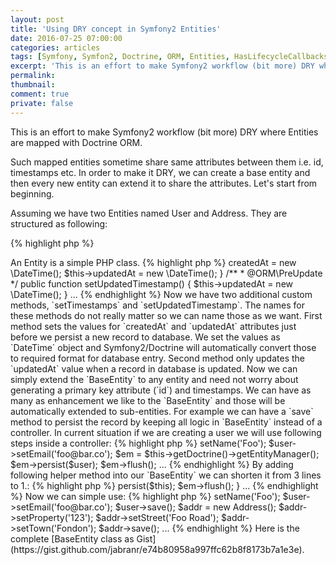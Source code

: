 ```yaml
---
layout: post
title: 'Using DRY concept in Symfony2 Entities'
date: 2016-07-25 07:00:00
categories: articles
tags: [Symfony, Symfon2, Doctrine, ORM, Entities, HasLifecycleCallbacks]
excerpt: 'This is an effort to make Symfony2 workflow (bit more) DRY where Entities are mapped with Doctrine ORM.'
permalink:
thumbnail:
comment: true
private: false
---
```


<p class="lead">This is an effort to make Symfony2 workflow (bit more) DRY where Entities are mapped with Doctrine ORM.</p>

Such mapped entities sometime share same attributes between them i.e. id, timestamps etc. In order to make it DRY, we can create a base entity and then every new entity can extend it to share the attributes. Let's start from beginning.

Assuming we have two Entities named User and Address. They are structured as following:

{% highlight php %}
<?php namespace Foo\Bar\Entity;
  
  use Doctrine\ORM\Mapping as ORM;
  
  /**
   * @ORM\Entity
   * @ORM\Table(name="app_user")
   */
  class User {
    
    /**
     * @ORM\Column(name="id", type="integer")
     * @ORM\Id
     * @ORM\GeneratedValue(strategy="AUTO")
     */
    private $id;
    
    /**
     * @ORM\Column(name="name", type="string", length=255)
     */
    private $name;
    
    /**
     * @ORM\Column(name="email", type="string", length=255)
     */
    private $email;
        
    /**
     * @ORM\Column(name="createdAt", type="datetime")
     */
    private $createdAt;
    
    /**
     * @ORM\Column(name="updatedAt", type="datetime")
     */
    private $updatedAt;

    ...
    // getter setters
  }
{% endhighlight %}

> An Entity is a simple PHP class.

{% highlight php %}
<?php namespace Foo\Bar\Entity;
  
  use Doctrine\ORM\Mapping as ORM;
  
  /**
   * @ORM\Entity
   * @ORM\Table(name="app_address")
   */
  class Address {
    
    /**
     * @ORM\Column(name="id", type="integer")
     * @ORM\Id
     * @ORM\GeneratedValue(strategy="AUTO")
     */
    private $id;
    
    /**
     * @ORM\Column(name="property", type="string", length=255)
     */
    private $property;
    
    /**
     * @ORM\Column(name="street", type="string", length=255)
     */
    private $street;
        
    /**
     * @ORM\Column(name="town", type="string", length=255)
     */
    private $town;
        
    /**
     * @ORM\Column(name="createdAt", type="datetime")
     */
    private $createdAt;
    
    /**
     * @ORM\Column(name="updatedAt", type="datetime")
     */
    private $updatedAt;

    ...
    // getter setters
  }
{% endhighlight %}

As you can see that we have `id`, `createdAt` and `updatedAt` attributes that are being shared in both entities. To implement a DRY concept here we need a new base entity which can have the shared attributes and can be extended by any other entities. 

Let's create a base entity by moving the shared values to a new Entity called `BaseEntity`.

{% highlight php %}
<?php namespace Foo\Bar\Entity;

use Doctrine\ORM\Mapping as ORM;

/**
 * @ORM\MappedSuperclass
 */
class BaseEntity {

    /**
     * @ORM\Id
     * @ORM\Column(name="id", type="integer")
     * @ORM\GeneratedValue(strategy="AUTO")
     */
    private $id;

    /**
     * @ORM\Column(name="created_at", type="datetime")
     */
    private $createdAt;

    /**
     * @ORM\Column(name="updated_at", type="datetime")
     */
    private $updatedAt;
    
    ...
    // getters setters
{% endhighlight %}

Note a new annotation `@ORM\MappedSuperclass` at top of the `BaseEntity` that makes sure that attributes in this entity are properly extended into those extending it. Now we can remove these attributes from `User` and `Address` entities and extend the `BaseEntity` class into these. Our entities are already started to look cleaner.

{% highlight php %}
<?php namespace Foo\Bar\Entity;
  
  use Doctrine\ORM\Mapping as ORM;
  
  /**
   * @ORM\Entity
   * @ORM\Table(name="app_user")
   */
  class User extends BaseEntity {
    
    /**
     * @ORM\Column(name="name", type="string", length=255)
     */
    private $name;
    
    /**
     * @ORM\Column(name="email", type="string", length=255)
     */
    private $email;

    ...
    // getter setters
  }
{% endhighlight %}

{% highlight php %}
<?php namespace Foo\Bar\Entity;
  
  use Doctrine\ORM\Mapping as ORM;
  
  /**
   * @ORM\Entity
   * @ORM\Table(name="app_address")
   */
  class Address extends BaseEntity {
    
    /**
     * @ORM\Column(name="property", type="string", length=255)
     */
    private $property;
    
    /**
     * @ORM\Column(name="street", type="string", length=255)
     */
    private $street;
        
    /**
     * @ORM\Column(name="town", type="string", length=255)
     */
    private $town;

    ...
    // getter setters
  }
{% endhighlight %}

Now since we have some shared attributes in one entity, we can add further enhancements to it as required. Let's make sure that both timestamps `createdAt` and `updatedAt` are properly and automatically set before we persist or update the records to our database. For that we will use `@ORM\PrePersist` and `@ORM\PreUpdate` annotations in custom methods. We also need an additional annotation `@ORM\HasLifecycleCallbacks` at class root.

{% highlight php %}
<?php namespace Foo\Bar\Entity;

use Doctrine\ORM\Mapping as ORM;

/**
 * @ORM\HasLifecycleCallbacks
 * @ORM\MappedSuperclass
 */
class BaseEntity {
    ...

    /**
     * @ORM\PrePersist
     */
    public function setTimestamps() {
      $this->createdAt = new \DateTime();
      $this->updatedAt = new \DateTime();
    }

    /**
     * @ORM\PreUpdate
     */
    public function setUpdatedTimestamp() {
      $this->updatedAt = new \DateTime();
    }

    ...
{% endhighlight %}

Now we have two additional custom methods, `setTimestamps` and `setUpdatedTimestamp`. The names for these methods do not really matter so we can name those as we want. First method sets the values for `createdAt` and `updatedAt` attributes just before we persist a new record to database. We set the values as `DateTime` object and Symfony2/Doctrine will automatically convert those to required format for database entry. Second method only updates the `updatedAt` value when a record in database is updated.

Now we can simply extend the `BaseEntity` to any entity and need not worry about generating a primary key attribute (`id`) and timestamps.

We can have as many as enhancement we like to the `BaseEntity` and those will be automatically extended to sub-entities. For example we can have a `save` method to persist the record by keeping all logic in `BaseEntity` instead of a controller. In current situation if we are creating a user we will use following steps inside a controller:

{% highlight php %}
<?php
  ...

  $user = new User();
  $user->setName('Foo');
  $user->setEmail('foo@bar.co');

  $em = $this->getDoctrine()->getEntityManager();
  $em->persist($user);
  $em->flush();

  ...
{% endhighlight %}

By adding following helper method into our `BaseEntity` we can shorten it from 3 lines to 1.:

{% highlight php %}
<?php namespace Foo\Bar\Entity;

use Doctrine\ORM\Mapping as ORM;

/**
 * @ORM\HasLifecycleCallbacks
 * @ORM\MappedSuperclass
 */
class BaseEntity {
    ...

    /**
     * Helper method
     * 
     * @param Doctrine\ORM\EntityManager $em
     * @throws \RunTimeException
     * @return void
     */
    protected function save(EntityManager $em) {
      if (!$em instanceof EntityManager) {
        throw new \RunTimeException(
          sprintf('Expected an instance of  Doctrine\ORM\EntityManager but got "%s"', gettype($em)), 400
        );
      }

      $em->persist($this);
      $em->flush();
    }

    ...
{% endhighlight %}

Now we can simple use:

{% highlight php %}
<?php
  ...

  $user = new User();
  $user->setName('Foo');
  $user->setEmail('foo@bar.co');

  $user->save();


  $addr = new Address();
  $addr->setProperty('123');
  $addr->setStreet('Foo Road');
  $addr->setTown('Fondon');

  $addr->save();

  ...
{% endhighlight %}

Here is the complete [BaseEntity class as Gist](https://gist.github.com/jabranr/e74b80958a997ffc62b8f8173b7a1e3e).
